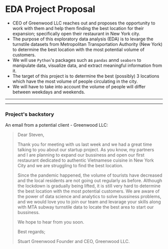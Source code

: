 # EDA Project Proposal
- CEO of Greenwood LLC reaches out and proposes the opportunity to work with them and help them finding the best location for their expansion; specifically open their restaurant in New York city.
- The purpose of this exploratory data analysis (EDA) is to levarge the turnstile datasets from Metropolitan Transportation Authority (New York) to determine the best location with the most potential volume of customers.
- We will use `Python`'s packages such as `pandas` annd `seaborn` to manipulate data, visualize data, and extract meaningful information from it.
- The target of this project is to determine the best (possibly) 3 locations which have the most volume of people circulating in the city.
- We will have to take into account the volume of people will differ between weekdays and weekends.


***
***
### Project's backstory
An email from a potential client - Greenwood LLC:
> Dear Steven,
>
> Thank you for meeting with us last week and we had a great time talking to you about our startup project.
> As you know, my partners and I are planning to expand our bussiness and open our first restaurant dedicated to authentic Vietnamese cuisine in New York City and we are struggling to find the best location.
>
> Since the pandemic happened, the volume of tourists have decreased and the local residents are not going out regularly as before.
> Although the lockdown is gradually being lifted, it is still very hard to determine the best location with the most potential customers.
> We are aware of the power of data science and analytics to solve bussiness problems, and we would love you to join our team and levarage your skills along with MTA subway turnstile data to locate the best area to start our bussiness.
>
> We hope to hear from you soon.
>
> Best regards;
>
> Stuart Greenwood
> Founder and CEO, Greenwood LLC.

